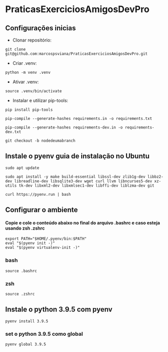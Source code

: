 # PraticasExerciciosAmigosDevPro

## Configurações inicias

* Clonar repositório:

```git clone git@github.com:marcospsviana/PraticasExerciciosAmigosDevPro.git```

* Criar .venv:

```python -m venv .venv```

* Ativar .venv:

```source .venv/bin/activate```

* Instalar e utilizar pip-tools:

```pip install pip-tools```

```pip-compile --generate-hashes requirements.in -o requirements.txt```

```pip-compile --generate-hashes requirements-dev.in -o requirements-dev.txt```

```git checkout -b nodedeumabranch```

## Instale o pyenv  guia de instalação no Ubuntu

```sudo apt update```

```sudo apt install -y make build-essential libssl-dev zlib1g-dev libbz2-dev libreadline-dev libsqlite3-dev wget curl llvm libncurses5-dev xz-utils tk-dev libxml2-dev libxmlsec1-dev libffi-dev liblzma-dev git```

```curl https://pyenv.run | bash```

## Configurar o ambiente

#### Copie e cole o conteúdo abaixo no final do arquivo .bashrc e caso esteja usando zsh .zshrc

```
export PATH="$HOME/.pyenv/bin:$PATH"
eval "$(pyenv init -)"
eval "$(pyenv virtualenv-init -)"
```

### bash

```source .bashrc```

### zsh

```source .zshrc```

## Instale o python 3.9.5 com pyenv

```pyenv install 3.9.5```

### set o python 3.9.5 como global

```pyenv global 3.9.5```
